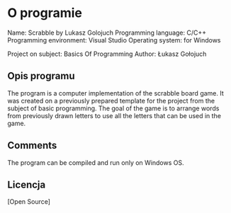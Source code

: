 # O programie

Name: Scrabble by Lukasz Golojuch
Programming language: C/C++ 
Programming environment: Visual Studio 
Operating system: for Windows

Project on subject: Basics Of Programming 
Author: Łukasz Gołojuch


## Opis programu 

The program is a computer implementation of the scrabble board game. It was created on a previously prepared template for the project from the subject of basic programming. The goal of the game is to arrange words from previously drawn letters to use all the letters that can be used in the game.

## Comments

The program can be compiled and run only on Windows OS.

## Licencja
[Open Source]

